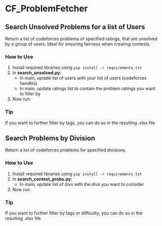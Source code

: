 # CF_ProblemFetcher

## Search Unsolved Problems for a list of Users
Return a list of codeforces problems of specified ratings, that are unsolved by a group of users. Ideal for ensuring fairness when creating contests.

### How to Use
1. Install required libraries using `pip install -r requirements.txt`
2. In <strong>search_unsolved.py</strong>:
    - In main, update list of users with your list of users (codeforces handles)
    - In main, update ratings list to contain the problem ratings you want to filter by
3. Now run.

### Tip
If you want to further filter by tags, you can do so in the resulting .xlsx file

## Search Problems by Division
Return a list of codeforces problems for specified divisions.

### How to Use
1. Install required libraries using `pip install -r requirements.txt`
2. In <strong>search_contest_probs.py</strong>:
    - In main, update list of divs with the divs you want to consider
3. Now run.

### Tip
If you want to further filter by tags or difficulty, you can do so in the resulting .xlsx file
